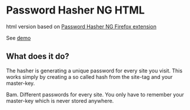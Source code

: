 # Password Hasher NG HTML
html version based on [Password Hasher NG Firefox extension](https://github.com/phreaknerd/passhash-ng)

See [demo](https://redcatjs.github.io/passhash-ng-html/)

## What does it do?
The hasher is generating a unique password for every site you visit. 
This works simply by creating a so called hash from the site-tag and your master-key. 

Bam. Different passwords for every site. You only have to remember your master-key which is never stored anywhere.
